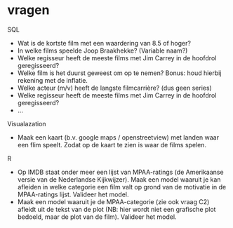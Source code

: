 # vragen

SQL
- Wat is de kortste film met een waardering van 8.5 of hoger?
- In welke films speelde Joop Braakhekke? (Variable naam?)
- Welke regisseur heeft de meeste films met Jim Carrey in de hoofdrol geregisseerd?
- Welke film is het duurst geweest om op te nemen? Bonus: houd hierbij rekening met de inflatie. 
- Welke acteur (m/v) heeft de langste filmcarrière? (dus geen series)
- Welke regisseur heeft de meeste films met Jim Carrey in de hoofdrol geregisseerd?
- ...

Visualazation
- Maak een kaart (b.v. google maps / openstreetview) met landen waar een flim speelt. 
  Zodat op de kaart te zien is waar de films spelen.  

R
- Op IMDB staat onder meer een lijst van MPAA-ratings (de Amerikaanse versie van de 
  Nederlandse Kijkwijzer). Maak een model waaruit je kan afleiden in welke categorie een 
  film valt op grond van de motivatie in de MPAA-ratings lijst. Valideer het model. 
- Maak een model waaruit je de MPAA-categorie (zie ook vraag C2) afleidt uit de tekst van 
  de plot (NB: hier wordt niet een grafische plot bedoeld, maar de plot van de film). 
  Valideer het model. 